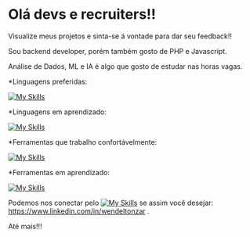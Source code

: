 # Olá devs e recruiters!!

Visualize meus projetos e sinta-se á vontade para dar seu feedback!!

Sou backend developer, porém também gosto de PHP e Javascript.
 
Análise de Dados, ML e IA é algo que gosto de estudar nas horas vagas.

*Linguagens preferidas:

[![My Skills](https://skillicons.dev/icons?i=java,mysql,php)](https://skillicons.dev)

*Linguagens em aprendizado:

[![My Skills](https://skillicons.dev/icons?i=python,javascript)](https://skillicons.dev)

*Ferramentas que trabalho confortávelmente:

[![My Skills](https://skillicons.dev/icons?i=spring,postman,postgres,git,github,eclipse,idea,vscode)](https://skillicons.dev)

*Ferramentas em aprendizado:

[![My Skills](https://skillicons.dev/icons?i=react,docker,aws,materialui,jquery,linux,nodejs)](https://skillicons.dev)

Podemos nos conectar pelo  [![My Skills](https://skillicons.dev/icons?i=linkedin)](https://skillicons.dev)  se assim você desejar: https://www.linkedin.com/in/wendeltonzar .

Até mais!!!
